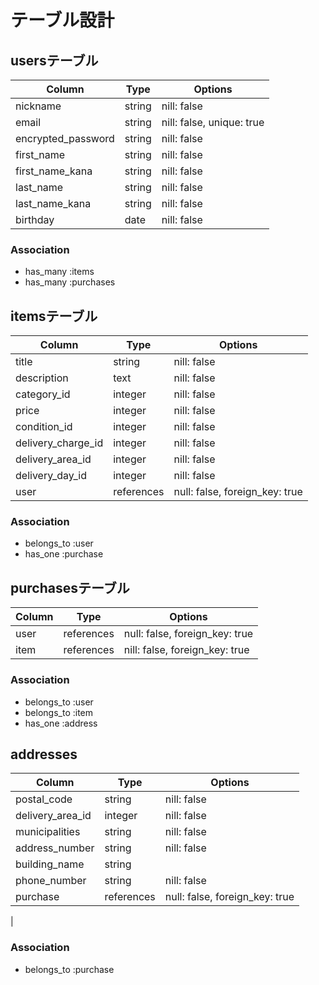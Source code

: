 # テーブル設計

## usersテーブル

| Column             | Type   | Options                   |
|--------------------|--------|---------------------------| 
| nickname           | string | nill: false               |
| email              | string | nill: false, unique: true |
| encrypted_password | string | nill: false               |
| first_name         | string | nill: false               |
| first_name_kana    | string | nill: false               |
| last_name          | string | nill: false               |
| last_name_kana     | string | nill: false               |
| birthday           | date   | nill: false               | 

### Association

- has_many :items
- has_many :purchases

## itemsテーブル

| Column             | Type       | Options                        |
|--------------------|------------|--------------------------------|
| title              | string     | nill: false                    |
| description        | text       | nill: false                    | 
| category_id        | integer    | nill: false                    |
| price              | integer    | nill: false                    |
| condition_id       | integer    | nill: false                    |
| delivery_charge_id | integer    | nill: false                    |
| delivery_area_id   | integer    | nill: false                    |
| delivery_day_id    | integer    | nill: false                    |
| user               | references | null: false, foreign_key: true |

### Association

- belongs_to :user
- has_one :purchase

## purchasesテーブル

| Column     | Type       | Options                        |
|------------|------------|--------------------------------|
| user       | references | null: false, foreign_key: true |
| item       | references | nill: false, foreign_key: true |

### Association

- belongs_to :user
- belongs_to :item
- has_one :address

## addresses

| Column           | Type       | Options                        |
|------------------|------------|--------------------------------|
| postal_code      | string     | nill: false                    |
| delivery_area_id | integer    | nill: false                    |
| municipalities   | string     | nill: false                    |
| address_number   | string     | nill: false                    |
| building_name    | string     |                                |
| phone_number     | string     | nill: false                    |
| purchase         | references | null: false, foreign_key: true |
|

### Association

- belongs_to :purchase
